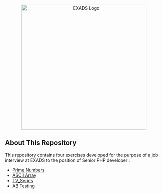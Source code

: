 <p align="center"><a href="https://laravel.com" target="_blank"><img src="https://media-exp1.licdn.com/dms/image/C4D1BAQG2FLIXvKlHXQ/company-background_10000/0/1610972636996?e=1668189600&v=beta&t=U-Veb2PvgN1rpYBesvPid8q7PB7tbyV0B5CDxZms0HY" width="400" alt="EXADS Logo"></a></p>


## About This Repository

This repository contains four exercises developed for the purpose of a job interview at EXADS to the position of Senior PHP developer :

- [Prime Numbers](https://github.com/SergioM3/EXADS_TechTest/tree/main/Prime_Numbers)
- [ASCII Array](https://github.com/SergioM3/EXADS_TechTest/tree/main/ASCII_Array)
- [TV_Series](https://github.com/SergioM3/EXADS_TechTest/tree/main/TV_Series)
- [AB Testing](https://github.com/SergioM3/EXADS_TechTest/tree/main/ABTesting)